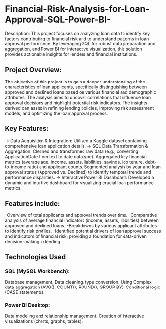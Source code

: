 # Financial-Risk-Analysis-for-Loan-Approval-SQL-Power-BI-
Description: This project focuses on analyzing loan data to identify key factors contributing to financial risk and to understand patterns in loan approval performance. By leveraging SQL for robust data preparation and aggregation, and Power BI for interactive visualization, this solution provides actionable insights for lenders and financial institutions.

## Project Overview:
The objective of this project is to gain a deeper understanding of the characteristics of loan applicants, specifically distinguishing between approved and declined loans based on various financial and demographic attributes. The analysis aims to uncover correlations that influence loan approval decisions and highlight potential risk indicators. The insights derived can assist in refining lending policies, improving risk assessment models, and optimizing the loan approval process.

## Key Features:
-> Data Acquisition & Integration: Utilized a Kaggle dataset containing comprehensive loan application details.
-> SQL Data Transformation & Aggregation: Cleaned and transformed raw data (e.g., converting ApplicationDate from text to date datatype).
Aggregated key financial metrics (average age, income, assets, liabilities, savings, job tenure, debt-to-income ratio) and applicant counts.
Segmented analysis by year and loan approval status (Approved vs. Declined) to identify temporal trends and performance disparities.
-> Interactive Power BI Dashboard: Developed a dynamic and intuitive dashboard for visualizing crucial loan performance metrics.

## Features include: 
-Overview of total applicants and approval trends over time.
-Comparative analysis of average financial indicators (income, assets, liabilities) between approved and declined loans.
-Breakdowns by various applicant attributes to identify risk profiles.
-Identified potential drivers of loan approval success and indicators of financial risk, providing a foundation for data-driven decision-making in lending.

## Technologies Used
### SQL (MySQL Workbench):
Database management, Data cleaning, type conversion.
Using Complex data aggregation (AVG(), COUNT(), ROUND(), GROUP BY).
Conditional logic (CASE statements).

### Power BI Desktop:
Data modeling and relationship management.
Creation of interactive visualizations (charts, graphs, tables).

